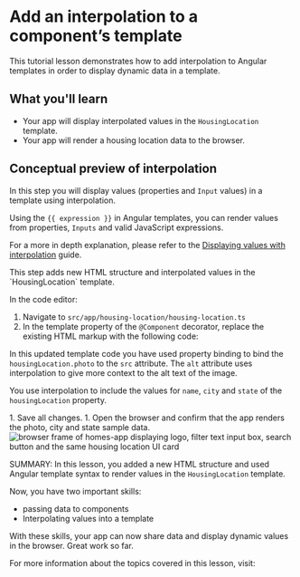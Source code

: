 # Add an interpolation to a component’s template

This tutorial lesson demonstrates how to add interpolation to Angular templates in order to display dynamic data in a template.

<docs-video src="https://www.youtube.com/embed/eM3zi_n7lNs?si=IFAly3Ss8dwqFx8N&amp;start=338"/>

## What you'll learn

- Your app will display interpolated values in the `HousingLocation` template.
- Your app will render a housing location data to the browser.

## Conceptual preview of interpolation

In this step you will display values (properties and `Input` values) in a template using interpolation.

Using the `{{ expression }}` in Angular templates, you can render values from properties, `Inputs` and valid JavaScript expressions.

For a more in depth explanation, please refer to the [Displaying values with interpolation](guide/templates/binding#render-dynamic-text-with-text-interpolation) guide.

<docs-workflow>

<docs-step title="Update `HousingLocation` template to include interpolated values">
This step adds new HTML structure and interpolated values in the `HousingLocation` template.

In the code editor:

1.  Navigate to `src/app/housing-location/housing-location.ts`
1.  In the template property of the `@Component` decorator, replace the existing HTML markup with the following code:

<docs-code header="Update HousingLocation template" path="adev/src/content/tutorials/first-app/steps/08-ngFor/src/app/housing-location/housing-location.ts" visibleLines="[9,20]"/>

  In this updated template code you have used property binding to bind the `housingLocation.photo` to the `src` attribute. The `alt` attribute uses interpolation to give more context to the alt text of the image.

  You use interpolation to include the values for `name`, `city` and `state` of the `housingLocation` property.

</docs-step>

<docs-step title="Confirm the changes render in the browser">
1.  Save all changes.
1.  Open the browser and confirm that the app renders the photo, city and state sample data.
    <img alt="browser frame of homes-app displaying logo, filter text input box, search button and the same housing location UI card" src="assets/images/tutorials/first-app/homes-app-lesson-07-step-2.png">
</docs-step>

</docs-workflow>

SUMMARY: In this lesson, you added a new HTML structure and used Angular template syntax to render values in the `HousingLocation` template.

Now, you have two important skills:

- passing data to components
- Interpolating values into a template

With these skills, your app can now share data and display dynamic values in the browser. Great work so far.

For more information about the topics covered in this lesson, visit:

<docs-pill-row>
  <docs-pill href="guide/templates" title="Template syntax"/>
  <docs-pill href="guide/templates/binding#render-dynamic-text-with-text-interpolation" title="Displaying values with interpolation"/>
</docs-pill-row>
